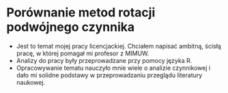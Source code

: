 # Porównanie metod rotacji podwójnego czynnika

- Jest to temat mojej pracy licencjackiej. Chciałem napisać ambitną, ścisłą pracę, w której pomagał mi profesor z MIMUW.  
- Analizy do pracy były przeprowadzane przy pomocy języka R.  
- Opracowywanie tematu nauczyło mnie wiele o analizie czynnikowej i dało mi solidne podstawy w przeprowadzaniu przeglądu literatury naukowej.
